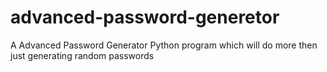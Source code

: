 # advanced-password-generetor
A Advanced Password Generator Python program which will do more then just generating random passwords
